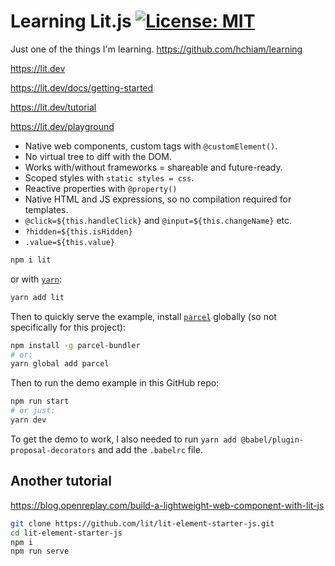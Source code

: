 # Learning Lit.js [![License: MIT](https://img.shields.io/badge/License-MIT-yellow.svg?style=for-the-badge)](https://github.com/hchiam/learning-lit/blob/main/LICENSE)

Just one of the things I'm learning. https://github.com/hchiam/learning

https://lit.dev

https://lit.dev/docs/getting-started

https://lit.dev/tutorial

https://lit.dev/playground

- Native web components, custom tags with `@customElement()`.
- No virtual tree to diff with the DOM.
- Works with/without frameworks = shareable and future-ready.
- Scoped styles with `static styles = css`.
- Reactive properties with `@property()`
- Native HTML and JS expressions, so no compilation required for templates.
- `@click=${this.handleClick}` and `@input=${this.changeName}` etc.
- `?hidden=${this.isHidden}`
- `.value=${this.value}`

```sh
npm i lit
```

or with [`yarn`](https://github.com/hchiam/learning-yarn):

```sh
yarn add lit
```

Then to quickly serve the example, install [`parcel`](https://github.com/hchiam/learning-parcel) globally (so not specifically for this project):

```sh
npm install -g parcel-bundler
# or:
yarn global add parcel
```

Then to run the demo example in this GitHub repo:

```sh
npm run start
# or just:
yarn dev
```

To get the demo to work, I also needed to run `yarn add @babel/plugin-proposal-decorators` and add the `.babelrc` file.

## Another tutorial

https://blog.openreplay.com/build-a-lightweight-web-component-with-lit-js

```sh
git clone https://github.com/lit/lit-element-starter-js.git
cd lit-element-starter-js
npm i
npm run serve
```
